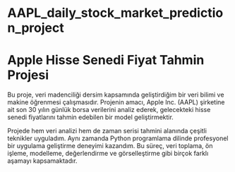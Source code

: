 # AAPL_daily_stock_market_prediction_project

# Apple Hisse Senedi Fiyat Tahmin Projesi

Bu proje, veri madenciliği dersim kapsamında geliştirdiğim bir veri bilimi ve makine öğrenmesi çalışmasıdır. Projenin amacı, Apple Inc. (AAPL) şirketine ait son 30 yılın günlük borsa verilerini analiz ederek, gelecekteki hisse senedi fiyatlarını tahmin edebilen bir model geliştirmektir.

Projede hem veri analizi hem de zaman serisi tahmini alanında çeşitli teknikler uyguladım. Aynı zamanda Python programlama dilinde profesyonel bir uygulama geliştirme deneyimi kazandım. Bu süreç, veri toplama, ön işleme, modelleme, değerlendirme ve görselleştirme gibi birçok farklı aşamayı kapsamaktadır.
